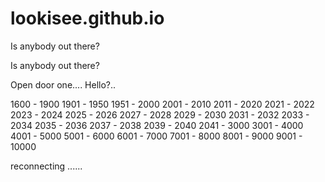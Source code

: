 # lookisee.github.io 
Is anybody out there?

Is anybody out there?

Open door one....   Hello?..

1600 - 1900
1901 - 1950
1951 - 2000
2001 - 2010
2011 - 2020
2021 - 2022
2023 - 2024
2025 - 2026
2027 - 2028
2029 - 2030
2031 - 2032
2033 - 2034
2035 - 2036
2037 - 2038
2039 - 2040
2041 - 3000
3001 - 4000
4001 - 5000
5001 - 6000
6001 - 7000
7001 - 8000
8001 - 9000
9001 - 10000

reconnecting ......
